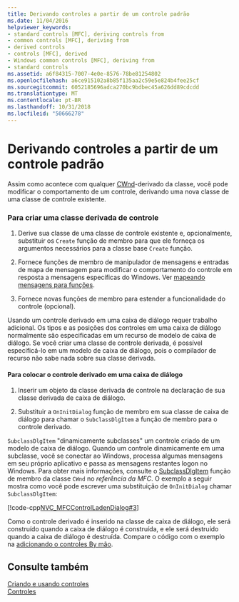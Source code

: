```yaml
---
title: Derivando controles a partir de um controle padrão
ms.date: 11/04/2016
helpviewer_keywords:
- standard controls [MFC], deriving controls from
- common controls [MFC], deriving from
- derived controls
- controls [MFC], derived
- Windows common controls [MFC], deriving from
- standard controls
ms.assetid: a6f84315-7007-4e0e-8576-78be81254802
ms.openlocfilehash: a6ce915102a8b85f135aa2c59e5e824b4fee25cf
ms.sourcegitcommit: 6052185696adca270bc9bdbec45a626dd89cdcdd
ms.translationtype: MT
ms.contentlocale: pt-BR
ms.lasthandoff: 10/31/2018
ms.locfileid: "50666278"
---
```

# <a name="deriving-controls-from-a-standard-control"></a>Derivando controles a partir de um controle padrão

Assim como acontece com qualquer [CWnd](../mfc/reference/cwnd-class.md)-derivado da classe, você pode modificar o comportamento de um controle, derivando uma nova classe de uma classe de controle existente.

### <a name="to-create-a-derived-control-class"></a>Para criar uma classe derivada de controle

1. Derive sua classe de uma classe de controle existente e, opcionalmente, substituir os `Create` função de membro para que ele forneça os argumentos necessários para a classe base `Create` função.

1. Fornece funções de membro de manipulador de mensagens e entradas de mapa de mensagem para modificar o comportamento do controle em resposta a mensagens específicas do Windows. Ver [mapeando mensagens para funções](../mfc/reference/mapping-messages-to-functions.md).

1. Fornece novas funções de membro para estender a funcionalidade do controle (opcional).

Usando um controle derivado em uma caixa de diálogo requer trabalho adicional. Os tipos e as posições dos controles em uma caixa de diálogo normalmente são especificadas em um recurso de modelo de caixa de diálogo. Se você criar uma classe de controle derivada, é possível especificá-lo em um modelo de caixa de diálogo, pois o compilador de recurso não sabe nada sobre sua classe derivada.

#### <a name="to-place-your-derived-control-in-a-dialog-box"></a>Para colocar o controle derivado em uma caixa de diálogo

1. Inserir um objeto da classe derivada de controle na declaração de sua classe derivada de caixa de diálogo.

1. Substituir a `OnInitDialog` função de membro em sua classe de caixa de diálogo para chamar o `SubclassDlgItem` a função de membro para o controle derivado.

`SubclassDlgItem` "dinamicamente subclasses" um controle criado de um modelo de caixa de diálogo. Quando um controle dinamicamente em uma subclasse, você se conectar ao Windows, processa algumas mensagens em seu próprio aplicativo e passa as mensagens restantes logon no Windows. Para obter mais informações, consulte o [SubclassDlgItem](../mfc/reference/cwnd-class.md#subclassdlgitem) função de membro da classe `CWnd` no *referência da MFC*. O exemplo a seguir mostra como você pode escrever uma substituição de `OnInitDialog` chamar `SubclassDlgItem`:

[!code-cpp[NVC_MFCControlLadenDialog#3](../mfc/codesnippet/cpp/deriving-controls-from-a-standard-control_1.cpp)]

Como o controle derivado é inserido na classe de caixa de diálogo, ele será construído quando a caixa de diálogo é construída, e ele será destruído quando a caixa de diálogo é destruída. Compare o código com o exemplo na [adicionando o controles By mão](../mfc/adding-controls-by-hand.md).

## <a name="see-also"></a>Consulte também

[Criando e usando controles](../mfc/making-and-using-controls.md)<br/>
[Controles](../mfc/controls-mfc.md)

